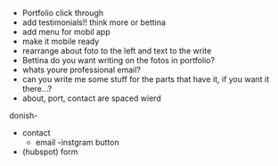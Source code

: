 - Portfolio click through
- add testimonials!! think more or bettina
- add menu for mobil app
- make it mobile ready
- rearrange about foto to the left and text to the write
- Bettina do you want writing on the fotos in portfolio?
- whats youre professional email?
- can you write me some stuff for the parts that have it, if you want it there...?
- about, port, contact are spaced wierd

donish-
- contact
  - email
  -instgram button
- (hubspot) form
